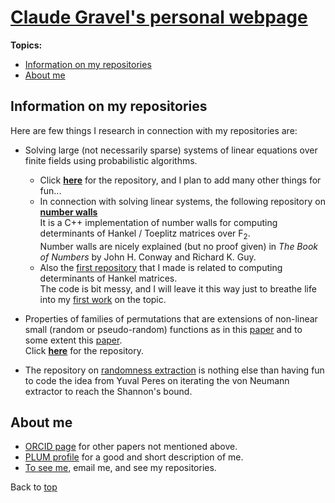 <!--<!DOCTYPE html>-->
<!--<html>-->
<head>
<link rel="stylesheet" href="superstylist.css">
</head>
<body>

<h1 id="TOP"><a href="https://clgravel.github.io">Claude Gravel's personal webpage</a></h1>

<div id="toc_container">
<p class="toc_title"><b>Topics:</b></p>
<ul class="toc_list">
<li><a href="#ITEM1">Information on my repositories</a></li>
<li><a href="#ITEM2">About me</a></li>
</ul>
</div>

<h2 id="ITEM1">Information on my repositories</h2>

<p>Here are few things I research in connection with my repositories are:

<ul>
<li> Solving large (not necessarily sparse) systems of linear equations over finite fields using probabilistic algorithms.</li>
<ul>
<li> Click <a href="https://github.com/clgravel/solvers_for_linear_Fq_system"><b>here</b></a> for the repository, and I plan to add many other things for fun...</li>
<li> In connection with solving linear systems, the following repository on <a href="https://github.com/clgravel/number_walls"><b>number walls</b></a><br>
It is a C++ implementation of number walls for computing determinants of Hankel / Toeplitz matrices over F<sub>2</sub>.<br>
Number walls are nicely explained (but no proof given) in <em>The Book of Numbers</em> by John H. Conway and Richard K. Guy.</li>
<li> Also the <a href="https://github.com/clgravel/hankel_determinants_and_finding_linear_subsequences">first repository</a> that I made is related to computing determinants of Hankel matrices.<br>The code is bit messy, and I will leave it this way just to breathe life into my <a href="https://doi.org/10.1007/978-3-030-68869-1_10">first work</a> on the topic.</li>
</ul>
</ul>

<ul>
<li> Properties of families of permutations that are extensions of non-linear small (random or pseudo-random) functions as in this <a href="https://doi.org/10.1142/S0219498823500512">paper</a> and to some extent this <a href="https://doi.org/10.1007/s12095-019-00384-4">paper</a>.<br>
Click <a href="https://github.com/clgravel/linear_extension_of_psr_fcts"><b>here</b></a> for the repository.
</li>
</ul>

<ul>
<li> The repository on <a href="https://github.com/clgravel/optimal_randomness_extraction">randomness extraction</a> is nothing else than having fun to code the idea from Yuval Peres on iterating the von Neumann extractor to reach the Shannon's bound.
</li>
</ul>

</p>

<h2 id="ITEM2">About me</h2>

<ul>
<li><a href="https://orcid.org/0000-0001-5275-4953">ORCID page</a> for other papers not mentioned above.</li>
<li><a href="https://secure.plum.io/en/p/gDfS1KryoVRd0hC-42AARQ">PLUM profile</a> for a good and short description of me.</li>
<li><a href="https://github.com/clgravel">To see me</a>, email me, and see my repositories.</li>
</ul>

<p>Back to <a href="#TOP">top</a></p>

</body>
<!--</html>-->
